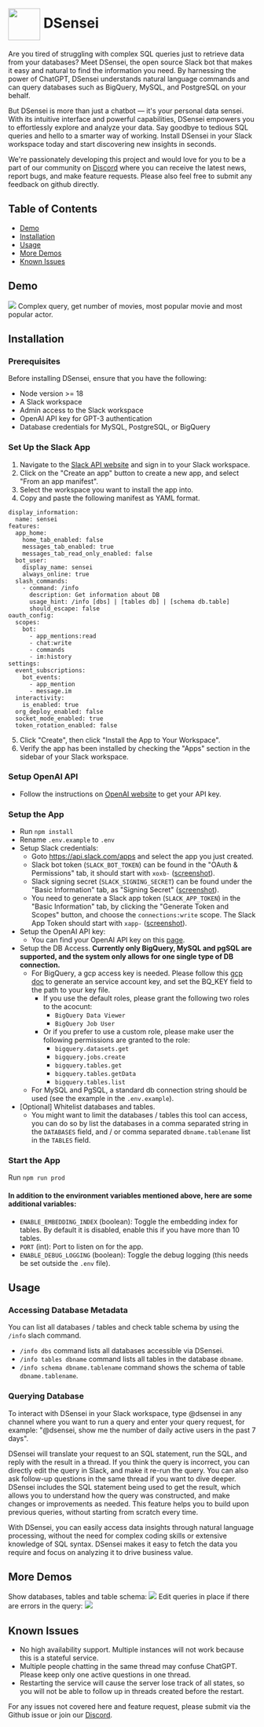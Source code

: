 # <img valign="middle" src="https://github.com/logunify/dsensei/blob/main/docs/images/logo.png" width="65" height="65"/>   DSensei

Are you tired of struggling with complex SQL queries just to retrieve data from your databases? Meet DSensei, the open source Slack bot that makes it easy and natural to find the information you need. By harnessing the power of ChatGPT, DSensei understands natural language commands and can query databases such as BigQuery, MySQL, and PostgreSQL on your behalf.

But DSensei is more than just a chatbot — it's your personal data sensei. With its intuitive interface and powerful capabilities, DSensei empowers you to effortlessly explore and analyze your data. Say goodbye to tedious SQL queries and hello to a smarter way of working. Install DSensei in your Slack workspace today and start discovering new insights in seconds.

We're passionately developing this project and would love for you to be a part of our community on [Discord](https://discord.gg/fRzNUEugRU) where you can receive the latest news, report bugs, and make feature requests. Please also feel free to submit any feedback on github directly.

## Table of Contents

- [Demo](#Demo)
- [Installation](#Installation)
- [Usage](#Usage)
- [More Demos](#More-Demos)
- [Known Issues](#Known-Issues)

## Demo

![](https://github.com/logunify/dsensei/blob/main/docs/images/queries.gif)
Complex query, get number of movies, most popular movie and most popular actor.

## Installation

### Prerequisites

Before installing DSensei, ensure that you have the following:

- Node version >= 18
- A Slack workspace
- Admin access to the Slack workspace
- OpenAI API key for GPT-3 authentication
- Database credentials for MySQL, PostgreSQL, or BigQuery

### Set Up the Slack App

1. Navigate to the [Slack API website](https://api.slack.com/) and sign in to your Slack workspace.
2. Click on the "Create an app" button to create a new app, and select "From an app manifest".
3. Select the workspace you want to install the app into.
4. Copy and paste the following manifest as YAML format.

```
display_information:
  name: sensei
features:
  app_home:
    home_tab_enabled: false
    messages_tab_enabled: true
    messages_tab_read_only_enabled: false
  bot_user:
    display_name: sensei
    always_online: true
  slash_commands:
    - command: /info
      description: Get information about DB
      usage_hint: /info [dbs] | [tables db] | [schema db.table]
      should_escape: false
oauth_config:
  scopes:
    bot:
      - app_mentions:read
      - chat:write
      - commands
      - im:history
settings:
  event_subscriptions:
    bot_events:
      - app_mention
      - message.im
  interactivity:
    is_enabled: true
  org_deploy_enabled: false
  socket_mode_enabled: true
  token_rotation_enabled: false
```

5. Click "Create", then click "Install the App to Your Workspace".
6. Verify the app has been installed by checking the "Apps" section in the sidebar of your Slack workspace.

### Setup OpenAI API

- Follow the instructions on [OpenAI website](https://beta.openai.com/docs/authentication/overview) to get your API key.

### Setup the App

- Run `npm install`
- Rename `.env.example` to `.env`
- Setup Slack credentials:
  - Goto https://api.slack.com/apps and select the app you just created.
  - Slack bot token (`SLACK_BOT_TOKEN`) can be found in the "OAuth & Permissions" tab, it should start with `xoxb-` ([screenshot](https://github.com/logunify/dsensei/blob/main/docs/images/slack-bot-token-screenshot.png)).
  - Slack signing secret (`SLACK_SIGNING_SECRET`) can be found under the "Basic Information" tab, as "Signing Secret" ([screenshot](https://github.com/logunify/dsensei/blob/main/docs/images/signing-secret-screenshot.png)).
  - You need to generate a Slack app token (`SLACK_APP_TOKEN`) in the "Basic Information" tab, by clicking the "Generate Token and Scopes" button, and choose the `connections:write` scope. The Slack App Token should start with `xapp-` ([screenshot](https://github.com/logunify/dsensei/blob/main/docs/images/app-token-screenshot.png)).
- Setup the OpenAI API key:
  - You can find your OpenAI API key on this [page](https://platform.openai.com/account/api-keys).
- Setup the DB Access. **Currently only BigQuery, MySQL and pgSQL are supported, and the system only allows for one single type of DB connection.**
  - For BigQuery, a gcp access key is needed. Please follow this [gcp doc](https://cloud.google.com/iam/docs/keys-create-delete) to generate an service account key, and set the BQ_KEY field to the path to your key file.
    - If you use the default roles, please grant the following two roles to the acocunt:
      - `BigQuery Data Viewer`
      - `BigQuery Job User`
    - Or if you prefer to use a custom role, please make user the following permissions are granted to the role:
      - `bigquery.datasets.get`
      - `bigquery.jobs.create`
      - `bigquery.tables.get`
      - `bigquery.tables.getData`
      - `bigquery.tables.list`
  - For MySQL and PgSQL, a standard db connection string should be used (see the example in the `.env.example`).
- [Optional] Whitelist databases and tables.
  - You might want to limit the databases / tables this tool can access, you can do so by list the databases in a comma separated string in the `DATABASES` field, and / or comma separated `dbname.tablename` list in the `TABLES` field.

### Start the App

Run `npm run prod`

#### In addition to the environment variables mentioned above, here are some additional variables:
* `ENABLE_EMBEDDING_INDEX` (boolean): Toggle the embedding index for tables. By default it is disabled, enable this if you have more than 10 tables.
* `PORT` (int): Port to listen on for the app.
* `ENABLE_DEBUG_LOGGING` (boolean): Toggle the debug logging (this needs be set outside the `.env` file).

## Usage

### Accessing Database Metadata

You can list all databases / tables and check table schema by using the `/info` slach command.

- `/info dbs` command lists all databases accessible via DSensei.
- `/info tables dbname` command lists all tables in the database `dbname`.
- `/info schema dbname.tablename` command shows the schema of table `dbname.tablename`.

### Querying Database

To interact with DSensei in your Slack workspace, type @dsensei in any channel where you want to run a query and enter your query request, for example: "@dsensei, show me the number of daily active users in the past 7 days".

DSensei will translate your request to an SQL statement, run the SQL, and reply with the result in a thread.
If you think the query is incorrect, you can directly edit the query in Slack, and make it re-run the query.
You can also ask follow-up questions in the same thread if you want to dive deeper.
DSensei includes the SQL statement being used to get the result, which allows you to understand how the query was constructed, and make changes or improvements as needed. This feature helps you to build upon previous queries, without starting from scratch every time.

With DSensei, you can easily access data insights through natural language processing, without the need for complex coding skills or extensive knowledge of SQL syntax. DSensei makes it easy to fetch the data you require and focus on analyzing it to drive business value.

## More Demos
Show databases, tables and table schema:
![](https://github.com/logunify/dsensei/blob/main/docs/images/metadata.gif)
Edit queries in place if there are errors in the query:
![](https://github.com/logunify/dsensei/blob/main/docs/images/edit.gif)

## Known Issues

- No high availability support. Multiple instances will not work because this is a stateful service.
- Multiple people chatting in the same thread may confuse ChatGPT. Please keep only one active questions in one thread.
- Restarting the service will cause the server lose track of all states, so you will not be able to follow up in threads created before the restart.

For any issues not covered here and feature request, please submit via the Github issue or join our [Discord](https://discord.gg/fRzNUEugRU).
